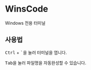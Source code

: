 # WinsCode
Windows 전용 터미널

## 사용법
<kbd>Ctrl</kbd> + <kbd>`</kbd>을 눌러 터미널을 엽니다.

<kbd>Tab</kbd>을 눌러 파일명을 자동완성할 수 있습니다.
